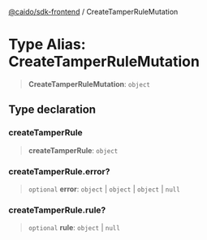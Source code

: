 [@caido/sdk-frontend](../index.md) / CreateTamperRuleMutation

# Type Alias: CreateTamperRuleMutation

> **CreateTamperRuleMutation**: `object`

## Type declaration

### createTamperRule

> **createTamperRule**: `object`

### createTamperRule.error?

> `optional` **error**: `object` \| `object` \| `object` \| `null`

### createTamperRule.rule?

> `optional` **rule**: `object` \| `null`
